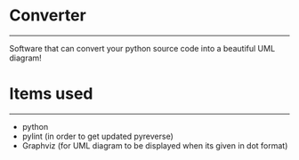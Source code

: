 # Converter
-------------------
Software that can convert your python source code into a beautiful UML diagram!

# Items used
-------------------
- python
- pylint (in order to get updated pyreverse)
- Graphviz (for UML diagram to be displayed when its given in dot format)
